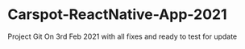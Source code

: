 # Carspot-ReactNative-App-2021
Project Git On 3rd Feb 2021 with all fixes and ready to test for update
